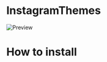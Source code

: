 # InstagramThemes
![Preview](https://user-images.githubusercontent.com/87361010/149747770-d0fd7330-6730-4582-b46e-2c1f5f35b10c.png)
# How to install
